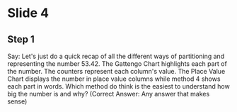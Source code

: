 # Slide 4

## Step 1

Say: Let's just do a quick recap of all the different ways of partitioning and representing the number 53.42. The Gattengo Chart highlights each part of the number. The counters represent each column's value. The Place Value Chart displays the number in place value columns while method 4 shows each part in words. Which method do think is the easiest to understand how big the number is and why? (Correct Answer: Any answer that makes sense)
